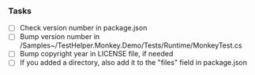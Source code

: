 ### Tasks
- [ ] Check version number in package.json
- [ ] Bump version number in /Samples~/TestHelper.Monkey.Demo/Tests/Runtime/MonkeyTest.cs
- [ ] Bump copyright year in LICENSE file, if needed
- [ ] If you added a directory, also add it to the "files" field in package.json
